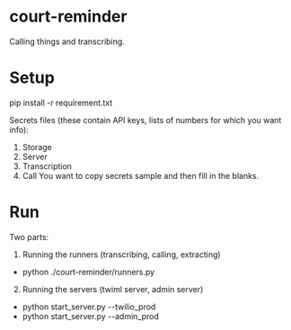 # court-reminder
Calling things and transcribing.

# Setup
pip install -r requirement.txt

Secrets files (these contain API keys, lists of numbers for which you want info):
  1. Storage
  2. Server
  3. Transcription
  4. Call
 You want to copy secrets sample and then fill in the blanks.

# Run
Two parts:
1. Running the runners (transcribing, calling, extracting)
  - python ./court-reminder/runners.py
2. Running the servers (twiml server, admin server)
  - python start_server.py --twilio_prod
  - python start_server.py --admin_prod
